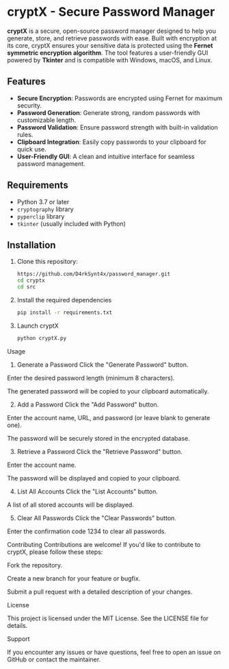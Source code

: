 # cryptX - Secure Password Manager

**cryptX** is a secure, open-source password manager designed to help you generate, store, and retrieve passwords with ease. Built with encryption at its core, cryptX ensures your sensitive data is protected using the **Fernet symmetric encryption algorithm**. The tool features a user-friendly GUI powered by **Tkinter** and is compatible with Windows, macOS, and Linux.

## Features

- **Secure Encryption**: Passwords are encrypted using Fernet for maximum security.
- **Password Generation**: Generate strong, random passwords with customizable length.
- **Password Validation**: Ensure password strength with built-in validation rules.
- **Clipboard Integration**: Easily copy passwords to your clipboard for quick use.
- **User-Friendly GUI**: A clean and intuitive interface for seamless password management.

## Requirements

- Python 3.7 or later
- `cryptography` library
- `pyperclip` library
- `tkinter` (usually included with Python)

## Installation

1. Clone this repository:
   ```bash
   https://github.com/D4rkSynt4x/password_manager.git
   cd cryptx
   cd src
   

2.  Install the required dependencies
     ```bash
     pip install -r requirements.txt

3.  Launch cryptX
    ```bash
    python cryptX.py

Usage

1. Generate a Password
Click the "Generate Password" button.

Enter the desired password length (minimum 8 characters).

The generated password will be copied to your clipboard automatically.

2. Add a Password
Click the "Add Password" button.

Enter the account name, URL, and password (or leave blank to generate one).

The password will be securely stored in the encrypted database.

3. Retrieve a Password
Click the "Retrieve Password" button.

Enter the account name.

The password will be displayed and copied to your clipboard.

4. List All Accounts
Click the "List Accounts" button.

A list of all stored accounts will be displayed.

5. Clear All Passwords
Click the "Clear Passwords" button.

Enter the confirmation code 1234 to clear all passwords.

Contributing
Contributions are welcome! If you'd like to contribute to cryptX, please follow these steps:

Fork the repository.

Create a new branch for your feature or bugfix.

Submit a pull request with a detailed description of your changes.

License

This project is licensed under the MIT License. See the LICENSE file for details.

Support

If you encounter any issues or have questions, feel free to open an issue on GitHub or contact the maintainer.
